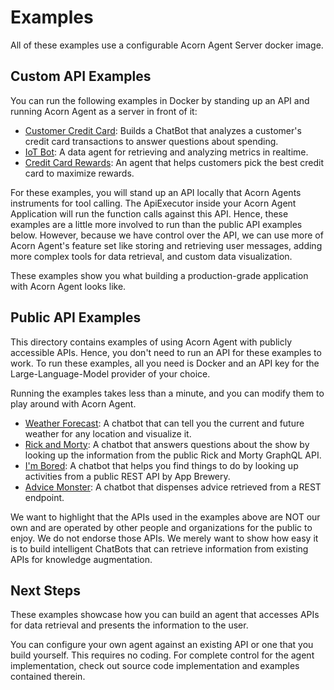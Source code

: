 # Examples

All of these examples use a configurable Acorn Agent Server docker image.

## Custom API Examples

You can run the following examples in Docker by standing up an API and running Acorn Agent as a server in front of it:

* [Customer Credit Card](https://github.com/DataSQRL/datasqrl-examples/tree/main/finance-credit-card-chatbot): Builds a ChatBot that analyzes a customer's credit card transactions to answer questions about spending.
* [IoT Bot](https://github.com/DataSQRL/datasqrl-examples/tree/main/iot-sensor-metrics): A data agent for retrieving and analyzing metrics in realtime.
* [Credit Card Rewards](https://github.com/DataSQRL/datasqrl-examples/tree/main/finance-credit-card-chatbot): An agent that helps customers pick the best credit card to maximize rewards.

For these examples, you will stand up an API locally that Acorn Agents instruments for tool calling. The ApiExecutor inside your Acorn Agent Application will run the function calls against this API. Hence, these examples are a little more involved to run than the public API examples below. However, because we have control over the API, we can use more of Acorn Agent's feature set like storing and retrieving user messages, adding more complex tools for data retrieval, and custom data visualization.

These examples show you what building a production-grade application with Acorn Agent looks like. 

## Public API Examples

This directory contains examples of using Acorn Agent with publicly accessible APIs. Hence, you don't need to run an API for these examples to work. To run these examples, all you need is Docker and an API key for the Large-Language-Model provider of your choice. 

Running the examples takes less than a minute, and you can modify them to play around with Acorn Agent.

* [Weather Forecast](weather/): A chatbot that can tell you the current and future weather for any location and visualize it.
* [Rick and Morty](rickandmorty/): A chatbot that answers questions about the show by looking up the information from the public Rick and Morty GraphQL API.
* [I'm Bored](activity/): A chatbot that helps you find things to do by looking up activities from a public REST API by App Brewery.
* [Advice Monster](advice/): A chatbot that dispenses advice retrieved from a REST endpoint.

We want to highlight that the APIs used in the examples above are NOT our own and are operated by other people and organizations for the public to enjoy. We do not endorse those APIs. We merely want to show how easy it is to build intelligent ChatBots that can retrieve information from existing APIs for knowledge augmentation.

## Next Steps

These examples showcase how you can build an agent that accesses APIs for data retrieval and presents the information to the user. 

You can configure your own agent against an existing API or one that you build yourself. This requires no coding.
For complete control for the agent implementation, check out source code implementation and examples contained therein.
